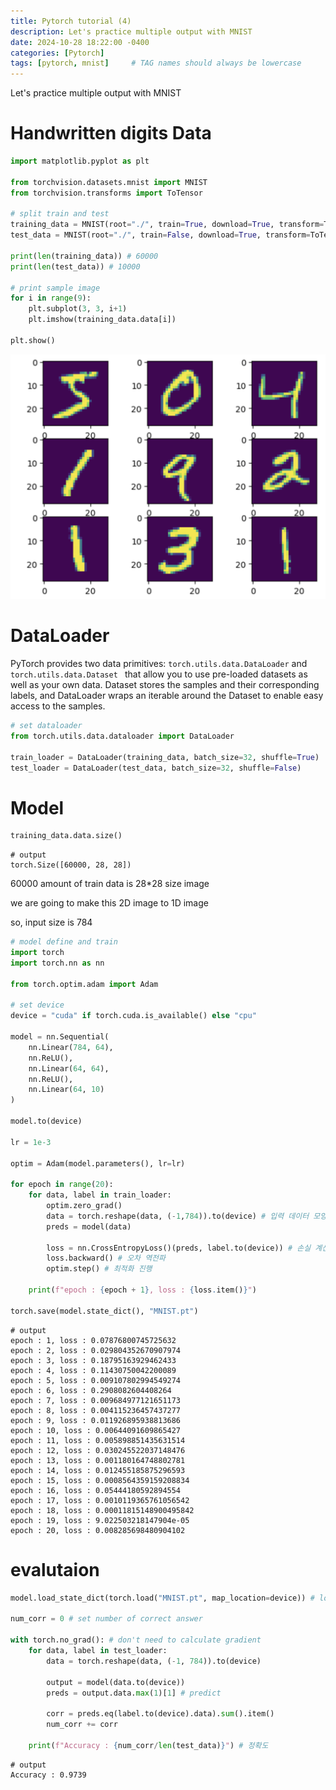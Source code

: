 ```yaml
---
title: Pytorch tutorial (4)
description: Let's practice multiple output with MNIST
date: 2024-10-28 18:22:00 -0400
categories: [Pytorch]
tags: [pytorch, mnist]     # TAG names should always be lowercase
---
```


Let's practice multiple output with MNIST

# Handwritten digits Data

```python
import matplotlib.pyplot as plt

from torchvision.datasets.mnist import MNIST
from torchvision.transforms import ToTensor

# split train and test
training_data = MNIST(root="./", train=True, download=True, transform=ToTensor())
test_data = MNIST(root="./", train=False, download=True, transform=ToTensor())

print(len(training_data)) # 60000
print(len(test_data)) # 10000

# print sample image
for i in range(9):
    plt.subplot(3, 3, i+1)
    plt.imshow(training_data.data[i])

plt.show()
```
![handwritten digits ouput](/images/Pytorch_4/pytorch_4_1.png)

# DataLoader

PyTorch provides two data primitives: ```torch.utils.data.DataLoader``` and ```torch.utils.data.Dataset ``` that allow you to use pre-loaded datasets as well as your own data. Dataset stores the samples and their corresponding labels, and DataLoader wraps an iterable around the Dataset to enable easy access to the samples.

```python
# set dataloader
from torch.utils.data.dataloader import DataLoader

train_loader = DataLoader(training_data, batch_size=32, shuffle=True)
test_loader = DataLoader(test_data, batch_size=32, shuffle=False)
```

# Model
```python
training_data.data.size()
```
```
# output
torch.Size([60000, 28, 28])
```

60000 amount of train data is 28*28 size image

we are going to make this 2D image to 1D image

so, input size is 784

```python
# model define and train
import torch
import torch.nn as nn

from torch.optim.adam import Adam

# set device
device = "cuda" if torch.cuda.is_available() else "cpu"

model = nn.Sequential(
    nn.Linear(784, 64),
    nn.ReLU(),
    nn.Linear(64, 64),
    nn.ReLU(),
    nn.Linear(64, 10)
)

model.to(device)

lr = 1e-3

optim = Adam(model.parameters(), lr=lr)

for epoch in range(20):
    for data, label in train_loader:
        optim.zero_grad()
        data = torch.reshape(data, (-1,784)).to(device) # 입력 데이터 모양을 모델의 입력에 맞게 변환
        preds = model(data)

        loss = nn.CrossEntropyLoss()(preds, label.to(device)) # 손실 계산
        loss.backward() # 오차 역전파
        optim.step() # 최적화 진행
    
    print(f"epoch : {epoch + 1}, loss : {loss.item()}")

torch.save(model.state_dict(), "MNIST.pt")
```

```
# output
epoch : 1, loss : 0.07876800745725632
epoch : 2, loss : 0.029804352670907974
epoch : 3, loss : 0.18795163929462433
epoch : 4, loss : 0.11430750042200089
epoch : 5, loss : 0.009107802994549274
epoch : 6, loss : 0.2908082604408264
epoch : 7, loss : 0.009684977121651173
epoch : 8, loss : 0.004115236457437277
epoch : 9, loss : 0.011926895938813686
epoch : 10, loss : 0.00644091609865427
epoch : 11, loss : 0.005898851435631514
epoch : 12, loss : 0.030245522037148476
epoch : 13, loss : 0.001180164748802781
epoch : 14, loss : 0.012455185875296593
epoch : 15, loss : 0.0008564359159208834
epoch : 16, loss : 0.05444180592894554
epoch : 17, loss : 0.0010119365761056542
epoch : 18, loss : 0.00011815148900495842
epoch : 19, loss : 9.022503218147904e-05
epoch : 20, loss : 0.008285698480904102
```

# evalutaion

```python
model.load_state_dict(torch.load("MNIST.pt", map_location=device)) # load wegihts

num_corr = 0 # set number of correct answer

with torch.no_grad(): # don't need to calculate gradient
    for data, label in test_loader:
        data = torch.reshape(data, (-1, 784)).to(device)

        output = model(data.to(device))
        preds = output.data.max(1)[1] # predict

        corr = preds.eq(label.to(device).data).sum().item()
        num_corr += corr

    print(f"Accuracy : {num_corr/len(test_data)}") # 정확도
```
```
# output
Accuracy : 0.9739
```